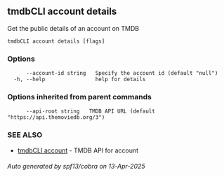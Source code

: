 ## tmdbCLI account details

Get the public details of an account on TMDB

```
tmdbCLI account details [flags]
```

### Options

```
      --account-id string   Specify the account id (default "null")
  -h, --help                help for details
```

### Options inherited from parent commands

```
      --api-root string   TMDB API URL (default "https://api.themoviedb.org/3")
```

### SEE ALSO

* [tmdbCLI account](tmdbCLI_account.md)	 - TMDB API for account

###### Auto generated by spf13/cobra on 13-Apr-2025
